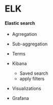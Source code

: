 # ELK

#### Elastic search
  - Agrregation
  - Sub-aggregation
  - Terms

- Kibana
  - Saved search
  - apply filters
- Visualizations

- Grafana
